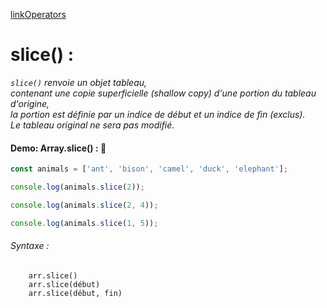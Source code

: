 [linkOperators](../link/linkOperators.md)

# slice() :
 
_`slice()` renvoie un objet tableau, </br>
contenant une copie superficielle (shallow copy) d'une portion du tableau d'origine, </br> 
la portion est définie par un indice de début et un indice de fin (exclus). </br>
Le tableau original ne sera pas modifié._

#### Demo: Array.slice() : :speech_balloon:

````js
const animals = ['ant', 'bison', 'camel', 'duck', 'elephant'];

console.log(animals.slice(2));

console.log(animals.slice(2, 4));

console.log(animals.slice(1, 5));
````

###### Syntaxe :

        arr.slice()
        arr.slice(début)
        arr.slice(début, fin)

